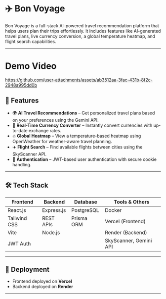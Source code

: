 # ✈️ Bon Voyage

Bon Voyage is a full-stack AI-powered travel recommendation platform that helps users plan their trips effortlessly. 
It includes features like AI-generated travel plans, live currency conversion, a global temperature heatmap, and flight search capabilities.

---
# Demo Video


https://github.com/user-attachments/assets/ab3512aa-3fac-431b-8f2c-2948a995dd0b





## 🚀 Features

- 🌍 **AI Travel Recommendations** – Get personalized travel plans based on your preferences using the Gemini API.
- 💱 **Real-Time Currency Converter** – Instantly convert currencies with up-to-date exchange rates.
- 🔥 **Global Heatmap** – View a temperature-based heatmap using OpenWeather for weather-aware travel planning.
- ✈️ **Flight Search** – Find available flights between cities using the SkyScanner API.
- 🔐 **Authentication** – JWT-based user authentication with secure cookie handling.


---

## 🛠️ Tech Stack

| Frontend        | Backend         | Database         | Tools & Others        |
|-----------------|------------------|------------------|------------------------|
| React.js        | Express.js       | PostgreSQL        | Docker                 |
| Tailwind CSS    | REST APIs        | Prisma ORM        | Vercel (Frontend)      |
| Vite            | Node.js          |                  | Render (Backend)       |
| JWT Auth        |                  |                  | SkyScanner, Gemini API |

---

## 🐳 Deployment

- Frontend deployed on **Vercel**
- Backend deployed on **Render**

---


